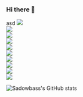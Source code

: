 ### Hi there 👋

<!--
**Sadowbass/sadowbass** is a ✨ _special_ ✨ repository because its `README.md` (this file) appears on your GitHub profile.

Here are some ideas to get you started:

- 🔭 I’m currently working on ...
- 🌱 I’m currently learning ...
- 👯 I’m looking to collaborate on ...
- 🤔 I’m looking for help with ...
- 💬 Ask me about ...
- 📫 How to reach me: ...
- 😄 Pronouns: ...
- ⚡ Fun fact: ...
-->
asd
<img src="https://img.shields.io/badge/IDEA-ffffff?style=for-the-badge&logo=IntelliJ%20IDEA&logoColor=black"><br>
<img src="https://img.shields.io/badge/Spring-6DB33F?style=for-the-badge&logo=Spring&logoColor=white"><br>
<img src="https://img.shields.io/badge/Spring Boot-6DB33F?style=for-the-badge&logo=Spring%20Boot&logoColor=white"><br>
<img src="https://img.shields.io/badge/MySQL-4479A1?style=for-the-badge&logo=MySQL&logoColor=white"><br>
<img src="https://img.shields.io/badge/MariaDB-003545?style=for-the-badge&logo=MariaDB&logoColor=white"><br>
<img src="https://img.shields.io/badge/k8s-326CE5?style=for-the-badge&logo=Kubernetes&logoColor=white"><br>
<img src="https://img.shields.io/badge/shinwa46@gmail.com-EA4335?style=for-the-badge&logo=Gmail&logoColor=white"><br>
<img src="https://img.shields.io/badge/mac_os-white?style=for-the-badge&logo=macOS&logoColor=000000"><br>
<img src="https://img.shields.io/badge/windows-0078D4?style=for-the-badge&logo=Windows%2011&logoColor=ffffff"><br>
<img src="https://img.shields.io/badge/thymeleaf-005F0F?style=for-the-badge&logo=Thymeleaf&logoColor=ffffff"><br>

![Sadowbass's GitHub stats](https://github-readme-stats.vercel.app/api?username=sadowbass&show_icons=true&theme=default)
